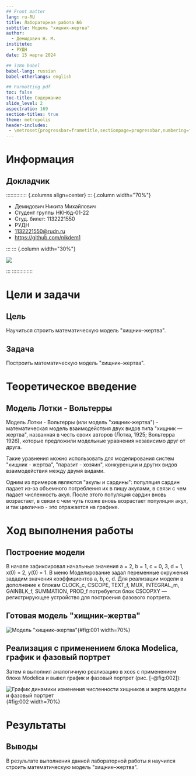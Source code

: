 ```yaml
---
## Front matter
lang: ru-RU
title: Лабораторная работа №6
subtitle: Модель "хищник-жертва"
author:
  - Демидович Н. М.
institute:
  - РУДН
date: 15 марта 2024

## i18n babel
babel-lang: russian
babel-otherlangs: english

## Formatting pdf
toc: false
toc-title: Содержание
slide_level: 2
aspectratio: 169
section-titles: true
theme: metropolis
header-includes:
 - \metroset{progressbar=frametitle,sectionpage=progressbar,numbering=fraction}
---
```


# Информация

## Докладчик

:::::::::::::: {.columns align=center}
::: {.column width="70%"}

  * Демидович Никита Михайлович
  * Студент группы НКНбд-01-22
  * Студ. билет: 1132221550
  * РУДН
  * [1132221550@rudn.ru](mailto:1132221550@rudn.ru)
  * <https://github.com/nikdem1>

:::
::: {.column width="30%"}

![](./image/kulyabov.jpg)

:::
::::::::::::::

# Цели и задачи

## Цель

Научиться строить математическую модель "хищник–жертва".

## Задача

Построить математическую модель "хищник–жертва".

# Теоретическое введение

## Модель Лотки - Вольтерры

Модель Лотки - Вольтерры (или модель "хищник-жертва") - математическая модель взаимодействия двух видов типа "хищник — жертва", названная в честь своих авторов (Лотка, 1925; Вольтерра 1926), которые предложили модельные уравнения независимо друг от друга.

Такие уравнения можно использовать для моделирования систем "хищник - жертва", "паразит - хозяин", конкуренции и других видов взаимодействия между двумя видами.

Одним из примеров являются "акулы и сардины": популяция сардин падает из-за объемного потребления их в пищу акулами, в связи с чем падает численность акул. После этого популяция сардин вновь возрастает, в связи с чем чуть позже вновь возрастает популяция акул, и так циклично - это отражается на графике.

# Ход выполнения работы

## Построение модели

В начале зафиксировал начальные значения a = 2, b = 1, c = 0, 3, d = 1, x(0) = 2, y(0) = 1. В меню Моделирование задал переменные окружения зададим значения коэффициентов a, b, c, d. Для реализации модели в дополнение к блокам CLOCK_c, CSCOPE, TEXT_f,
MUX, INTEGRAL_m, GAINBLK_f, SUMMATION, PROD_f потребуется блок CSCOPXY —
регистрирующее устройство для построения фазового портрета.

## Готовая модель "хищник–жертва"

![Модель "хищник–жертва"](image/1.png){#fig:001 width=70%}

## Реализация с применением блока Modelica, график и фазовый портрет

Затем я выполнил аналогичную реализацию в xcos с применением блока Modelica и вывел график и фазовый портрет (рис. [-@fig:002]):

![График динамики изменения численности хищников и жертв модели и фазовый портрет](image/2.png){#fig:002 width=70%}

# Результаты

## Выводы

В результате выполнения данной лабораторной работы я научился строить математическую модель "хищник–жертва".